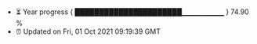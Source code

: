 - ⏳ Year progress { ██████████████████████▁▁▁▁▁▁▁▁ } 74.90 %
- ⏰ Updated on Fri, 01 Oct 2021 09:19:39 GMT

